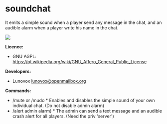 # soundchat

It emits a simple sound when a player send any message in the chat, and an audible alarm when a player write his name in the chat.

![](https://raw.githubusercontent.com/Lunovox/soundchat/master/screenshot.png)

**Licence:**
 * GNU AGPL: https://pt.wikipedia.org/wiki/GNU_Affero_General_Public_License

**Developers:**
 * Lunovox <lunovox@openmailbox.org>

**Commands:**
 * /mute or /mudo 
		* Enables and disables the simple sound of your own individual chat. (Do not disable admin alarm)
  * /alert <message> admin alarm)
		* The admin can send a text message and an audible crash alert for all players. (Need the priv 'server')
